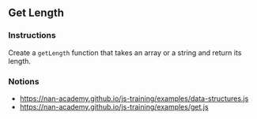 ## Get Length

### Instructions

Create a `getLength` function that takes an array or a string
and return its length.


### Notions

- https://nan-academy.github.io/js-training/examples/data-structures.js
- https://nan-academy.github.io/js-training/examples/get.js